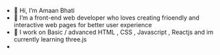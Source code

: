 - 👋 Hi, I’m Amaan Bhati
- 👀 I’m a front-end web developer who loves creating frioendly and interactive web pages for better user experience
- 🌱 I work on Basic / advanced HTML , CSS , Javascript , Reactjs and im currently learning three.js
-

<!---
amaaanbhati49/amaaanbhati49 is a ✨ special ✨ repository because its `README.md` (this file) appears on your GitHub profile.
You can click the Preview link to take a look at your changes.
--->

